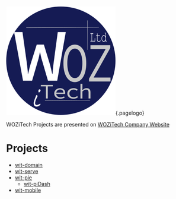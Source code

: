 ![Wiki Official Blue Circle](/uploads/corporate/wiki-official-blue-circle.png "Wiki Official Blue Circle"){.pagelogo}
<!-- TITLE: Projects -->

WOZiTech Projects are presented on [WOZiTech Company Website](http://www.wozitech-ltd.co.uk/projects.html)
# Projects
* [wit-domain](/projects/wit-domain)
* [wit-serve](/projects/wit-serve)
* [wit-pie](/projects/wit-pi)
	* [wit-piDash](/projects/wit-piDash)
* [wit-mobile](/projects/wit-mobile)